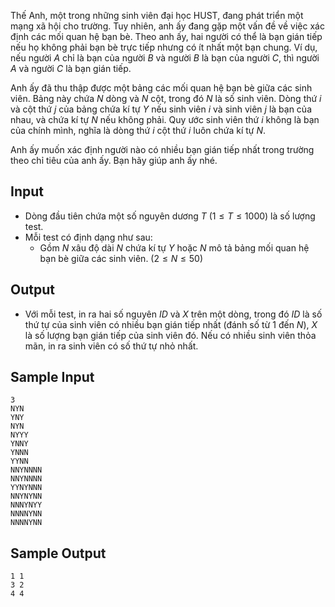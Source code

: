 <!-- https://www.spoj.com/problems/SOCIALNE/ -->

Thế Anh, một trong những sinh viên đại học HUST, đang phát triển một mạng xã hội cho trường. Tuy nhiên, anh ấy đang gặp một vấn đề về việc xác định các mối quan hệ bạn bè. Theo anh ấy, hai người có thể là bạn gián tiếp nếu họ không phải bạn bè trực tiếp nhưng có ít nhất một bạn chung. Ví dụ, nếu người $A$ chỉ là bạn của người $B$ và người $B$ là bạn của người $C$, thì người $A$ và người $C$ là bạn gián tiếp. 

Anh ấy đã thu thập được một bảng các mối quan hệ bạn bè giữa các sinh viên. Bảng này chứa $N$ dòng và $N$ cột, trong đó $N$ là số sinh viên. Dòng thứ $i$ và cột thứ $j$ của bảng chứa kí tự $Y$ nếu sinh viên $i$ và sinh viên $j$ là bạn của nhau, và chứa kí tự $N$ nếu không phải. Quy ước sinh viên thứ $i$ không là bạn của chính mình, nghĩa là dòng thứ $i$ cột thứ $i$ luôn chứa kí tự $N$.

Anh ấy muốn xác định người nào có nhiều bạn gián tiếp nhất trong trường theo chỉ tiêu của anh ấy. Bạn hãy giúp anh ấy nhé.

## Input

- Dòng đầu tiên chứa một số nguyên dương $T$ $(1 \leq T \leq 1000)$ là số lượng test.
- Mỗi test có định dạng như sau:
  - Gồm $N$ xâu độ dài $N$ chứa kí tự $Y$ hoặc $N$ mô tả bảng mối quan hệ bạn bè giữa các sinh viên. ($2 \leq N \leq 50$)

## Output

- Với mỗi test, in ra hai số nguyên $ID$ và $X$ trên một dòng, trong đó $ID$ là số thứ tự của sinh viên có nhiều bạn gián tiếp nhất (đánh số từ $1$ đến $N$), $X$ là số lượng bạn gián tiếp của sinh viên đó. Nếu có nhiều sinh viên thỏa mãn, in ra sinh viên có số thứ tự nhỏ nhất.

## Sample Input

    3
    NYN
    YNY
    NYN
    NYYY
    YNNY
    YNNN
    YYNN
    NNYNNNN
    NNYNNNN
    YYNYNNN
    NNYNYNN
    NNNYNYY
    NNNNYNN
    NNNNYNN

## Sample Output

    1 1
    3 2
    4 4